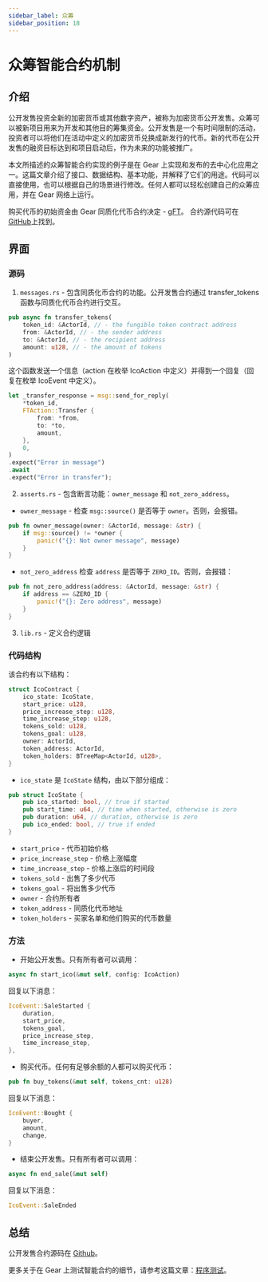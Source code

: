 ```yaml
---
sidebar_label: 众筹
sidebar_position: 18
---
```


# 众筹智能合约机制

## 介绍

公开发售投资全新的加密货币或其他数字资产，被称为加密货币公开发售。众筹可以被新项目用来为开发和其他目的筹集资金。公开发售是一个有时间限制的活动，投资者可以将他们在活动中定义的加密货币兑换成新发行的代币。新的代币在公开发售的融资目标达到和项目启动后，作为未来的功能被推广。

本文所描述的众筹智能合约实现的例子是在 Gear 上实现和发布的去中心化应用之一。这篇文章介绍了接口、数据结构、基本功能，并解释了它们的用途。代码可以直接使用，也可以根据自己的场景进行修改。任何人都可以轻松创建自己的众筹应用，并在 Gear 网络上运行。

购买代币的初始资金由 Gear 同质化代币合约决定 - [gFT](https://wiki.gear-tech.io/examples/gft-20)。
合约源代码可在[GitHub](https://github.com/gear-dapps/crowdsale)上找到。

## 界面

### 源码

1. `messages.rs` - 包含同质化币合约的功能。公开发售合约通过 transfer_tokens 函数与同质化代币合约进行交互。

```rust
pub async fn transfer_tokens(
    token_id: &ActorId, // - the fungible token contract address
    from: &ActorId, // - the sender address
    to: &ActorId, // - the recipient address
    amount: u128, // - the amount of tokens
)
```

这个函数发送一个信息（action 在枚举 IcoAction 中定义）并得到一个回复（回复在枚举 IcoEvent 中定义）。

```rust
let _transfer_response = msg::send_for_reply(
    *token_id,
    FTAction::Transfer {
        from: *from,
        to: *to,
        amount,
    },
    0,
)
.expect("Error in message")
.await
.expect("Error in transfer");
```

2. `asserts.rs` - 包含断言功能：`owner_message` 和 `not_zero_address`。

- `owner_message` - 检查 `msg::source()` 是否等于 `owner`。否则，会报错。

```rust
pub fn owner_message(owner: &ActorId, message: &str) {
    if msg::source() != *owner {
        panic!("{}: Not owner message", message)
    }
}
```
- `not_zero_address` 检查 `address` 是否等于 `ZERO_ID`。否则，会报错：

```rust
pub fn not_zero_address(address: &ActorId, message: &str) {
    if address == &ZERO_ID {
        panic!("{}: Zero address", message)
    }
}
```

3. `lib.rs` - 定义合约逻辑

### 代码结构

该合约有以下结构：

```rust
struct IcoContract {
    ico_state: IcoState,
    start_price: u128,
    price_increase_step: u128,
    time_increase_step: u128,
    tokens_sold: u128,
    tokens_goal: u128,
    owner: ActorId,
    token_address: ActorId,
    token_holders: BTreeMap<ActorId, u128>,
}
```

- `ico_state` 是 `IcoState` 结构，由以下部分组成：

```rust
pub struct IcoState {
    pub ico_started: bool, // true if started
    pub start_time: u64, // time when started, otherwise is zero
    pub duration: u64, // duration, otherwise is zero
    pub ico_ended: bool, // true if ended
}
```
- `start_price` - 代币初始价格
- `price_increase_step` -  价格上涨幅度
- `time_increase_step` -  价格上涨后的时间段
- `tokens_sold`  - 出售了多少代币
- `tokens_goal` -  将出售多少代币
- `owner` - 合约所有者
- `token_address` - 同质化代币地址
- `token_holders` - 买家名单和他们购买的代币数量

### 方法

- 开始公开发售。只有所有者可以调用：

```rust
async fn start_ico(&mut self, config: IcoAction)
```

回复以下消息：

```rust
IcoEvent::SaleStarted {
    duration,
    start_price,
    tokens_goal,
    price_increase_step,
    time_increase_step,
},
```

- 购买代币。任何有足够余额的人都可以购买代币：

```rust
pub fn buy_tokens(&mut self, tokens_cnt: u128)
```

回复以下消息：

```rust
IcoEvent::Bought {
    buyer,
    amount,
    change,
}
```

- 结束公开发售。只有所有者可以调用：

```rust
async fn end_sale(&mut self)
```

回复以下消息：

```rust
IcoEvent::SaleEnded
```

## 总结

公开发售合约源码在 [Github](https://github.com/gear-dapps/crowdsale)。

更多关于在 Gear 上测试智能合约的细节，请参考这篇文章：[程序测试](/developing-contracts/testing.md)。
